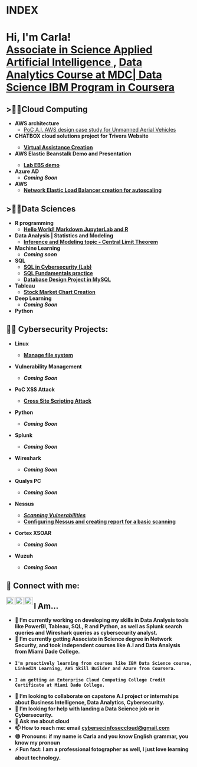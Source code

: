 # INDEX 
<h1>Hi, I'm Carla! <br/><a href="https://www.linkedin.com/feed/update/urn:li:activity:7103969936271650816/">Associate in Science Applied Artificial Intelligence </a>, 
<a href="https://www.linkedin.com/in/campos2024/">Data Analytics Course at MDC| Data Science IBM Program in Coursera</a></h1> 

<h2>>👨‍💻Cloud Computing</h2>

- <b>AWS architecture</b>
  - [PoC A.I. AWS design case study for Unmanned Aerial Vehicles](https://github.com/kalejcamto/Drone-AI-Cloud/blob/main/README.md)
- <b>CHATBOX cloud solutions project for Trivera Website
  - [Virtual Assistance Creation](https://github.com/kalejcamto/Chatbot/blob/dc918b75d1bd869f20bcc1977c8ae81eb9d6c4d4/README.md)
- <b>AWS Elastic Beanstalk Demo and Presentation
  - [Lab EBS demo](https://github.com/kalejcamto/AWS-Elastic-Beanstalk/blob/fa3f2b5428581041d41b5f974e550ed228edf0b4/README.md) 
- <b>Azure AD</b>
  - *Coming Soon*
- <b>AWS </b>
  - [Network Elastic Load Balancer creation for autoscaling](https://github.com/kalejcamto/Elastic-Load-Balancing-ELB-/blob/54a2c6184840d80c0ebfd66affd6852b87bb9f6b/README.md)
 

<h2>>👨‍💻Data Sciences</h2>

- <b> R programming</b>
  - [Hello World! Markdown JupyterLab and R](https://github.com/kalejcamto/JupyterLab)
- <b> Data Analysis | Statistics and Modeling</b>
  - [Inference and Modeling topic - Central Limit Theorem](https://github.com/kalejcamto/Central-Limit-Theorem)
- <b> Machine Learning</b>
  - *Coming soon*
- <b> SQL</b>
  - [SQL in Cybersecurity (Lab)](https://github.com/kalejcamto/SQLcybersecurityPractice)
  - [SQL Fundamentals practice](https://github.com/kalejcamto/SQL-Fundamentals)
  - [Database Design Project in MySQL](https://github.com/kalejcamto/Database_Design_Project/blob/main/README.md)
- <b> Tableau</b>
  - [Stock Market Chart Creation](https://github.com/kalejcamto/Tableau.git)
- <b> Deep Learning</b>
  - *Coming Soon*
- <b> Python</b>


<h2>👨‍💻 Cybersecurity Projects:</h2>

- <b>Linux</b>
  - [Manage file system](https://github.com/kalejcamto/LinuxProject1)
- <b>Vulnerability Management</b>
  - *Coming Soon*
- <b>PoC XSS Attack
  - [Cross Site Scripting Attack](https://github.com/kalejcamto/Web-Application-Exploits.git)
- <b>Python</b>
  - *Coming Soon*
- <b>Splunk</b>
  - *Coming Soon*
- <b>Wireshark</b>
  - *Coming Soon*
- <b>Qualys PC</b>
  - *Coming Soon*
- <b>Nessus</b>
  - [*Scanning Vulnerabilities*](https://github.com/kalejcamto/Nessus/blob/26795dac36cb063a225a3b17006a29c9d1ed263e/README.md)
  - [Configuring Nessus and creating report for a basic scanning](https://github.com/kalejcamto/Nessus-Basic-Scan/blob/52d9f68cbc7dc4d0f6873cf249e32b0f77445d53/README.md)
  
- <b>Cortex XSOAR</b>
  - *Coming Soon*
- <b>Wuzuh</b>
  - *Coming Soon*


<h2> 🤳 Connect with me:</h2>


[<img align="left" alt="JoshMadakor | Twitter" width="22px" src="https://cdn.jsdelivr.net/npm/simple-icons@v3/icons/twitter.svg" />][twitter]
[<img align="left" alt="JoshMadakor | LinkedIn" width="22px" src="https://cdn.jsdelivr.net/npm/simple-icons@v3/icons/linkedin.svg" />][linkedin]
[<img align="left" alt="JoshMadakor | Instagram" width="22px" src="https://cdn.jsdelivr.net/npm/simple-icons@v3/icons/instagram.svg" />][instagram]

[twitter]: https://www.coursera.org/account-profile
[instagram]: https://www.instagram.com/kalithamia/
[linkedin]: https://www.linkedin.com/in/campos2024/


<h2>I Am...</h2>

- 🔭 I’m currently working on developing my skills in Data Analysis tools like PowerBI, Tableau, SQL, R and Python, as well as Splunk search queries and Wireshark queries as cybersecurity analyst. 
- 🌱 I’m currently getting Associate in Science degree in Network Security, and took independent courses like A.I and Data Analysis from Miami Dade College.
-     I'm proactively learning from courses like IBM Data Science course, LinkedIN Learning, AWS Skill Builder and Azure from Coursera.
-     I am getting an Enterprise Cloud Computing College Credit Certificate at Miami Dade College. 
- 👯 I’m looking to collaborate on capstone A.I project or internships about Business Intelligence, Data Analytics, Cybersecurity.
- 🤔 I’m looking for help with landing a Data Science job or in Cybersecurity.
- 💬 Ask me about cloud
- 📫 How to reach me: email cybersecinfoseccloud@gmail.com
- 😄 Pronouns: if my name is Carla and you know English grammar, you know my pronoun
- ⚡ Fun fact: I am a professional fotographer as well, I just love learning about technology.

